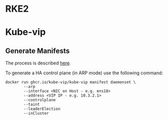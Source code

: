 # RKE2


# Kube-vip 


## Generate Manifests

The process is described [here](https://kube-vip.io/install_static/#generating-a-manifest). 

To generate a HA control plane (in ARP mode) use the following command: 
```
docker run ghcr.io/kube-vip/kube-vip manifest daemonset \
        --arp 
        --interface <NIC on Host - e.g. ens18> 
        --address <VIP IP - e.g. 10.3.2.1>
        --controlplane 
        --taint
        --leaderElection 
        --inCluster
```
